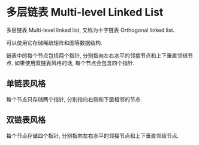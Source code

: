 # 多层链表 Multi-level Linked List

多层链表 Multi-level linked list, 又称为十字链表 Orthogonal linked list.

可以使用它存储稀疏矩阵和图等数据结构.

链表中的每个节点包括两个指针, 分别指向左右水平的邻接节点和上下垂直邻结节点.
如果使用双链表风格的话, 每个节点会包含四个指针.

## 单链表风格

每个节点只存储两个指针, 分别指向右侧和下层相邻的节点.

## 双链表风格

每个节点存储四个指针, 分别指向左右水平的邻接节点和上下垂直邻结节点.